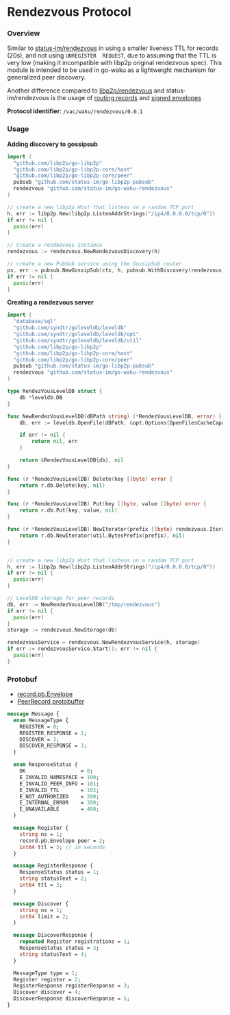 # Rendezvous Protocol

### Overview

Similar to [status-im/rendezvous](https://github.com/status-im/rendezvous) 
in using a smaller liveness TTL for records (20s), and not using `UNREGISTER 
REQUEST`, due to assuming that the TTL is very low (making it incompatible 
with libp2p original rendezvous spec). This module is intended to be used 
in go-waku as a lightweight mechanism for generalized peer discovery.

Another difference compared to [libp2p/rendezvous](https://github.com/libp2p/specs/blob/master/rendezvous/README.md) and status-im/rendezvous is the usage of [routing records](https://github.com/libp2p/specs/blob/master/RFC/0003-routing-records.md) and [signed envelopes](https://github.com/libp2p/specs/blob/master/RFC/0002-signed-envelopes.md)

**Protocol identifier**: `/vac/waku/rendezvous/0.0.1`

### Usage

**Adding discovery to gossipsub**
```go
import (
  "github.com/libp2p/go-libp2p"
  "github.com/libp2p/go-libp2p-core/host"
  "github.com/libp2p/go-libp2p-core/peer"
  pubsub "github.com/status-im/go-libp2p-pubsub"
  rendezvous "github.com/status-im/go-waku-rendezvous"
)

// create a new libp2p Host that listens on a random TCP port
h, err := libp2p.New(libp2p.ListenAddrStrings("/ip4/0.0.0.0/tcp/0"))
if err != nil {
  panic(err)
}

// Create a rendezvous instance
rendezvous := rendezvous.NewRendezvousDiscovery(h)

// create a new PubSub service using the GossipSub router
ps, err := pubsub.NewGossipSub(ctx, h, pubsub.WithDiscovery(rendezvous))
if err != nil {
  panic(err)
}
```

**Creating a rendezvous server**
```go
import (
  "database/sql"
  "github.com/syndtr/goleveldb/leveldb"
  "github.com/syndtr/goleveldb/leveldb/opt"
  "github.com/syndtr/goleveldb/leveldb/util"
  "github.com/libp2p/go-libp2p"
  "github.com/libp2p/go-libp2p-core/host"
  "github.com/libp2p/go-libp2p-core/peer"
  pubsub "github.com/status-im/go-libp2p-pubsub"
  rendezvous "github.com/status-im/go-waku-rendezvous"
)

type RendezVousLevelDB struct {
	db *leveldb.DB
}

func NewRendezVousLevelDB(dBPath string) (*RendezVousLevelDB, error) {
	db, err := leveldb.OpenFile(dBPath, &opt.Options{OpenFilesCacheCapacity: 3})

	if err != nil {
		return nil, err
	}

	return &RendezVousLevelDB{db}, nil
}

func (r *RendezVousLevelDB) Delete(key []byte) error {
	return r.db.Delete(key, nil)
}

func (r *RendezVousLevelDB) Put(key []byte, value []byte) error {
	return r.db.Put(key, value, nil)
}

func (r *RendezVousLevelDB) NewIterator(prefix []byte) rendezvous.Iterator {
	return r.db.NewIterator(util.BytesPrefix(prefix), nil)
}


// create a new libp2p Host that listens on a random TCP port
h, err := libp2p.New(libp2p.ListenAddrStrings("/ip4/0.0.0.0/tcp/0"))
if err != nil {
  panic(err)
}

// LevelDB storage for peer records
db, err := NewRendezVousLevelDB("/tmp/rendezvous")
if err != nil {
  panic(err)
}
storage := rendezvous.NewStorage(db)

rendezvousService = rendezvous.NewRendezvousService(h, storage)
if err := rendezvousService.Start(); err != nil {
  panic(err)
}
```

### Protobuf

- [record.pb.Envelope](https://github.com/libp2p/specs/blob/master/RFC/0002-signed-envelopes.md#wire-format)
- [PeerRecord protobuffer](https://github.com/libp2p/specs/blob/master/RFC/0003-routing-records.md#address-record-format)

```protobuf
message Message {
  enum MessageType {
    REGISTER = 0;
    REGISTER_RESPONSE = 1;
    DISCOVER = 2;
    DISCOVER_RESPONSE = 3;
  }

  enum ResponseStatus {
    OK                  = 0;
    E_INVALID_NAMESPACE = 100;
    E_INVALID_PEER_INFO = 101;
    E_INVALID_TTL       = 102;
    E_NOT_AUTHORIZED    = 200;
    E_INTERNAL_ERROR    = 300;
    E_UNAVAILABLE       = 400;
  }

  message Register {
    string ns = 1;
    record.pb.Envelope peer = 2;
    int64 ttl = 3; // in seconds
  }

  message RegisterResponse {
    ResponseStatus status = 1;
    string statusText = 2;
    int64 ttl = 3;
  }

  message Discover {
    string ns = 1;
    int64 limit = 2;
  }

  message DiscoverResponse {
    repeated Register registrations = 1;
    ResponseStatus status = 3;
    string statusText = 4;
  }

  MessageType type = 1;
  Register register = 2;
  RegisterResponse registerResponse = 3;
  Discover discover = 4;
  DiscoverResponse discoverResponse = 5;
}

```

